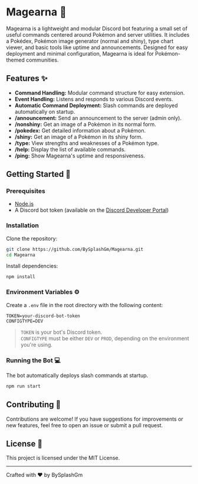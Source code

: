 # Magearna 🤖

Magearna is a lightweight and modular Discord bot featuring a small set of useful commands centered around Pokémon and server utilities. It includes a Pokédex, Pokémon image generator (normal and shiny), type chart viewer, and basic tools like uptime and announcements. Designed for easy deployment and minimal configuration, Magearna is ideal for Pokémon-themed communities.

## Features ✨
- **Command Handling:** Modular command structure for easy extension.
- **Event Handling:** Listens and responds to various Discord events.
- **Automatic Command Deployment:** Slash commands are deployed automatically on startup.
- **/announcement:** Send an announcement to the server (admin only).
- **/nonshiny:** Get an image of a Pokémon in its normal form.
- **/pokedex:** Get detailed information about a Pokémon.
- **/shiny:** Get an image of a Pokémon in its shiny form.
- **/type:** View strengths and weaknesses of a Pokémon type.
- **/help:** Display the list of available commands.
- **/ping:** Show Magearna's uptime and responsiveness.

## Getting Started 🚀

### Prerequisites
- [Node.js](https://nodejs.org/)
- A Discord bot token (available on the [Discord Developer Portal](https://discord.com/developers/applications))

### Installation
Clone the repository:
```bash
git clone https://github.com/BySplashGm/Magearna.git
cd Magearna
```

Install dependencies:
```bash
npm install
```

### Environment Variables ⚙️
Create a `.env` file in the root directory with the following content:
```env
TOKEN=your-discord-bot-token
CONFIGTYPE=DEV
```
> `TOKEN` is your bot's Discord token.  
> `CONFIGTYPE` must be either `DEV` or `PROD`, depending on the environment you're using.

### Running the Bot 💻
The bot automatically deploys slash commands at startup.
```bash
npm run start
```

## Contributing 🤝
Contributions are welcome! If you have suggestions for improvements or new features, feel free to open an issue or submit a pull request.

## License 📄
This project is licensed under the MIT License.

---
Crafted with ❤️ by BySplashGm

